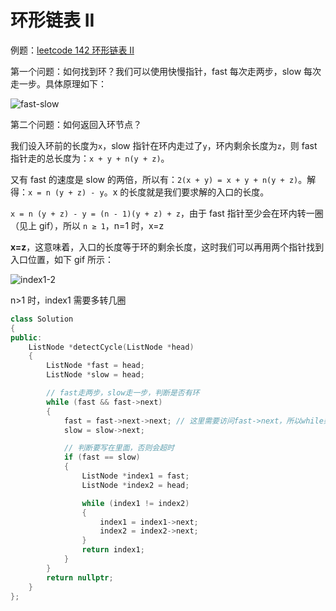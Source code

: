 # 环形链表 II

例题：[leetcode 142 环形链表 II](https://leetcode.cn/problems/linked-list-cycle-ii/description/)

第一个问题：如何找到环？我们可以使用快慢指针，fast 每次走两步，slow 每次走一步。具体原理如下：

![fast-slow](https://code-thinking.cdn.bcebos.com/gifs/141.%E7%8E%AF%E5%BD%A2%E9%93%BE%E8%A1%A8.gif)

第二个问题：如何返回入环节点？

我们设入环前的长度为`x`，slow 指针在环内走过了`y`，环内剩余长度为`z`，则 fast 指针走的总长度为：`x + y + n(y + z)`。

又有 fast 的速度是 slow 的两倍，所以有：`2(x + y) = x + y + n(y + z)`。解得：`x = n (y + z) - y`。x 的长度就是我们要求解的入口的长度。

`x = n (y + z) - y = (n - 1)(y + z) + z`，由于 fast 指针至少会在环内转一圈（见上 gif），所以 `n ≥ 1`，n=1 时，x=z

**x=z**，这意味着，入口的长度等于环的剩余长度，这时我们可以再用两个指针找到入口位置，如下 gif 所示：

![index1-2](https://code-thinking.cdn.bcebos.com/gifs/142.%E7%8E%AF%E5%BD%A2%E9%93%BE%E8%A1%A8II%EF%BC%88%E6%B1%82%E5%85%A5%E5%8F%A3%EF%BC%89.gif)

n>1 时，index1 需要多转几圈

```cpp
class Solution
{
public:
    ListNode *detectCycle(ListNode *head)
    {
        ListNode *fast = head;
        ListNode *slow = head;

        // fast走两步，slow走一步，判断是否有环
        while (fast && fast->next)
        {
            fast = fast->next->next; // 这里需要访问fast->next，所以while条件需要加上
            slow = slow->next;

            // 判断要写在里面，否则会超时
            if (fast == slow)
            {
                ListNode *index1 = fast;
                ListNode *index2 = head;

                while (index1 != index2)
                {
                    index1 = index1->next;
                    index2 = index2->next;
                }
                return index1;
            }
        }
        return nullptr;
    }
};
```
